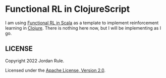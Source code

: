 # Functional RL in ClojureScript

I am using [Functional RL in Scala](https://github.com/sritchie/scala-rl) as a template to implement reinforcement learning in [Clojure](https://github.com/clojure/clojure).  There is nothing here now, but I will be implementing as I go.

## LICENSE

Copyright 2022 Jordan Rule.

Licensed under the [Apache License, Version 2.0](https://www.apache.org/licenses/LICENSE-2.0).
